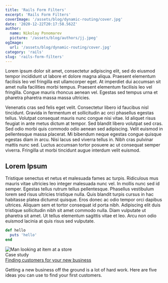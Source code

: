 ```yaml
---
title: 'Rails Form Filters'
excerpt: 'Rails Form Filters'
coverImage: '/assets/blog/dynamic-routing/cover.jpg'
date: '2020-12-22T20:17:58.562Z'
author:
  name: Nikolay Ponomarev
  picture: '/assets/blog/authors/jj.jpeg'
ogImage:
  url: '/assets/blog/dynamic-routing/cover.jpg'
category: 'rails'
slug: 'rails-form-filters'
---
```


Lorem ipsum dolor sit amet, consectetur adipiscing elit, sed do
eiusmod tempor incididunt ut labore et dolore magna aliqua. Praesent
elementum facilisis leo vel fringilla est ullamcorper eget. At
imperdiet dui accumsan sit amet nulla facilities morbi tempus.
Praesent elementum facilisis leo vel fringilla. Congue mauris rhoncus
aenean vel. Egestas sed tempus urna et pharetra pharetra massa massa
ultricies.

Venenatis cras sed felis eget velit. Consectetur libero id faucibus
nisl tincidunt. Gravida in fermentum et sollicitudin ac orci
phasellus egestas tellus. Volutpat consequat mauris nunc congue nisi
vitae. Id aliquet risus feugiat in ante metus dictum at tempor. Sed
blandit libero volutpat sed cras. Sed odio morbi quis commodo odio
aenean sed adipiscing. Velit euismod in pellentesque massa placerat.
Mi bibendum neque egestas congue quisque egestas diam in arcu. Nisi
lacus sed viverra tellus in. Nibh cras pulvinar mattis nunc sed.
Luctus accumsan tortor posuere ac ut consequat semper viverra.
Fringilla ut morbi tincidunt augue interdum velit euismod.

## Lorem Ipsum

Tristique senectus et netus et malesuada fames ac turpis. Ridiculous
mus mauris vitae ultricies leo integer malesuada nunc vel. In mollis
nunc sed id semper. Egestas tellus rutrum tellus pellentesque.
Phasellus vestibulum lorem sed risus ultricies tristique nulla. Quis
blandit turpis cursus in hac habitasse platea dictumst quisque. Eros
donec ac odio tempor orci dapibus ultrices. Aliquam sem et tortor
consequat id porta nibh. Adipiscing elit duis tristique sollicitudin
nibh sit amet commodo nulla. Diam vulputate ut pharetra sit amet. Ut
tellus elementum sagittis vitae et leo. Arcu non odio euismod lacinia
at quis risus sed vulputate.

```ruby
def hello
  puts 'hello'
end
```

<div class="max-w-md mx-auto overflow-hidden bg-white shadow-md rounded-xl md:max-w-2xl">
  <div class="md:flex">
    <div class="md:flex-shrink-0">
      <img class="object-cover w-full h-56 md:w-48" src="/assets/blog/authors/jj.jpeg" alt="Man looking at item at a store">
    </div>
    <div class="p-8">
      <div class="text-sm font-semibold tracking-wide text-indigo-500 uppercase">Case study</div>
      <a href="#" class="block mt-1 text-lg font-medium leading-tight text-black hover:underline">Finding customers for your new business</a>
      <p class="mt-2 text-gray-500">Getting a new business off the ground is a lot of hard work. Here are five ideas you can use to find your first customers.</p>
    </div>
  </div>
</div>

